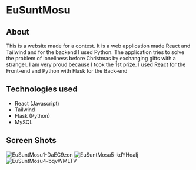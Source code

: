 # EuSuntMosu

## About
  This is a website made for a contest. It is a web application made React and Tailwind and for the backend I used Python. The application tries to solve the problem of loneliness before Christmas by exchanging gifts with a stranger. I am very proud because I took the 1st prize.
I used React for the Front-end and Python with Flask for the Back-end

## Technologies used
  - React (Javascript)
  - Tailwind
  - Flask (Python)
  - MySQL

## Screen Shots
![EuSuntMosu1-DaEC9zon](https://github.com/user-attachments/assets/117417d6-5cab-4f86-a325-133d431e111c)
![EuSuntMosu5-kdYHoaIj](https://github.com/user-attachments/assets/62332e7b-70aa-44f3-a555-4cc19711474c)
![EuSuntMosu4-bqvWMLTV](https://github.com/user-attachments/assets/c6db8c7b-156e-4c8e-80a4-8c69d43dde4a)
